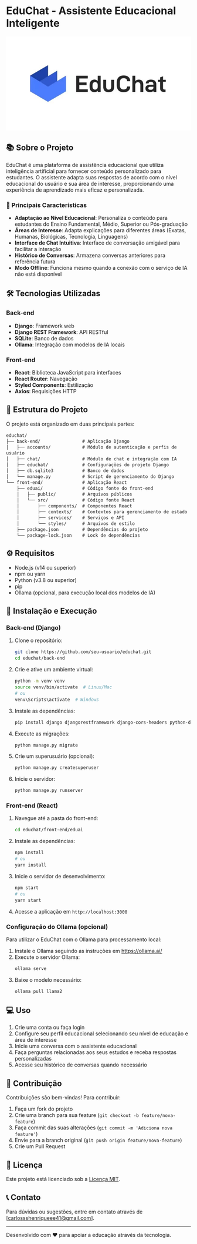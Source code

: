 # EduChat - Assistente Educacional Inteligente

![EduChat Logo](https://github.com/carlosfernandescrypt/educhat-ai/blob/master/front-end/EduChat.jpeg)

## 📚 Sobre o Projeto

EduChat é uma plataforma de assistência educacional que utiliza inteligência artificial para fornecer conteúdo personalizado para estudantes. O assistente adapta suas respostas de acordo com o nível educacional do usuário e sua área de interesse, proporcionando uma experiência de aprendizado mais eficaz e personalizada.

### 🌟 Principais Características

- **Adaptação ao Nível Educacional**: Personaliza o conteúdo para estudantes do Ensino Fundamental, Médio, Superior ou Pós-graduação
- **Áreas de Interesse**: Adapta explicações para diferentes áreas (Exatas, Humanas, Biológicas, Tecnologia, Linguagens)
- **Interface de Chat Intuitiva**: Interface de conversação amigável para facilitar a interação
- **Histórico de Conversas**: Armazena conversas anteriores para referência futura
- **Modo Offline**: Funciona mesmo quando a conexão com o serviço de IA não está disponível

## 🛠️ Tecnologias Utilizadas

### Back-end
- **Django**: Framework web
- **Django REST Framework**: API RESTful
- **SQLite**: Banco de dados
- **Ollama**: Integração com modelos de IA locais

### Front-end
- **React**: Biblioteca JavaScript para interfaces
- **React Router**: Navegação
- **Styled Components**: Estilização
- **Axios**: Requisições HTTP

## 📂 Estrutura do Projeto

O projeto está organizado em duas principais partes:

```
educhat/
├── back-end/                # Aplicação Django
│   ├── accounts/            # Módulo de autenticação e perfis de usuário
│   ├── chat/                # Módulo de chat e integração com IA
│   ├── educhat/             # Configurações do projeto Django
│   ├── db.sqlite3           # Banco de dados
│   └── manage.py            # Script de gerenciamento do Django
└── front-end/               # Aplicação React
    ├── eduai/               # Código fonte do front-end
    │   ├── public/          # Arquivos públicos
    │   └── src/             # Código fonte React
    │       ├── components/  # Componentes React
    │       ├── contexts/    # Contextos para gerenciamento de estado
    │       ├── services/    # Serviços e API
    │       └── styles/      # Arquivos de estilo
    ├── package.json         # Dependências do projeto
    └── package-lock.json    # Lock de dependências
```

## ⚙️ Requisitos

- Node.js (v14 ou superior)
- npm ou yarn
- Python (v3.8 ou superior)
- pip
- Ollama (opcional, para execução local dos modelos de IA)

## 🚀 Instalação e Execução

### Back-end (Django)

1. Clone o repositório:
   ```bash
   git clone https://github.com/seu-usuario/educhat.git
   cd educhat/back-end
   ```

2. Crie e ative um ambiente virtual:
   ```bash
   python -m venv venv
   source venv/bin/activate  # Linux/Mac
   # ou
   venv\Scripts\activate  # Windows
   ```

3. Instale as dependências:
   ```bash
   pip install django djangorestframework django-cors-headers python-dotenv requests
   ```

4. Execute as migrações:
   ```bash
   python manage.py migrate
   ```

5. Crie um superusuário (opcional):
   ```bash
   python manage.py createsuperuser
   ```

6. Inicie o servidor:
   ```bash
   python manage.py runserver
   ```

### Front-end (React)

1. Navegue até a pasta do front-end:
   ```bash
   cd educhat/front-end/eduai
   ```

2. Instale as dependências:
   ```bash
   npm install
   # ou
   yarn install
   ```

3. Inicie o servidor de desenvolvimento:
   ```bash
   npm start
   # ou
   yarn start
   ```

4. Acesse a aplicação em `http://localhost:3000`

### Configuração do Ollama (opcional)

Para utilizar o EduChat com o Ollama para processamento local:

1. Instale o Ollama seguindo as instruções em https://ollama.ai/
2. Execute o servidor Ollama:
   ```bash
   ollama serve
   ```
3. Baixe o modelo necessário:
   ```bash
   ollama pull llama2
   ```

## 💻 Uso

1. Crie uma conta ou faça login
2. Configure seu perfil educacional selecionando seu nível de educação e área de interesse
3. Inicie uma conversa com o assistente educacional
4. Faça perguntas relacionadas aos seus estudos e receba respostas personalizadas
5. Acesse seu histórico de conversas quando necessário

## 🤝 Contribuição

Contribuições são bem-vindas! Para contribuir:

1. Faça um fork do projeto
2. Crie uma branch para sua feature (`git checkout -b feature/nova-feature`)
3. Faça commit das suas alterações (`git commit -m 'Adiciona nova feature'`)
4. Envie para a branch original (`git push origin feature/nova-feature`)
5. Crie um Pull Request

## 📄 Licença

Este projeto está licenciado sob a [Licença MIT](LICENSE).

## 📞 Contato

Para dúvidas ou sugestões, entre em contato através de [carlossshenriqueee41@gmail.com].

---

Desenvolvido com ❤️ para apoiar a educação através da tecnologia.
